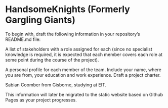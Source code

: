# HandsomeKnights (Formerly Gargling Giants)
To begin with, draft the following information in your repository’s README.md file:

A list of stakeholders with a role assigned for each (since no specialist knowledge is required, it is expected that each member covers each role at some point during the course of the project).

A personal profile for each member of the team. Include your name, where you are from, your education and work experience.
Draft a project charter.

Sabian Coomber from Gisborne, studying at EIT.

This information will later be migrated to the static website based on Github Pages as your project progresses.
